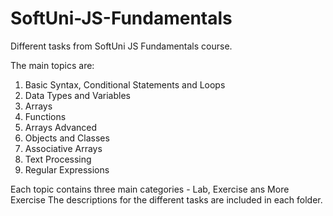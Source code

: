 # SoftUni-JS-Fundamentals
Different tasks from SoftUni JS Fundamentals course.

The main topics are:
1. Basic Syntax, Conditional Statements and Loops
2. Data Types and Variables
3. Arrays
4. Functions
5. Arrays Advanced
6. Objects and Classes
7. Associative Arrays
8. Text Processing
9. Regular Expressions

Each topic contains three main categories - Lab, Exercise ans More Exercise
The descriptions for the different tasks are included in each folder.
